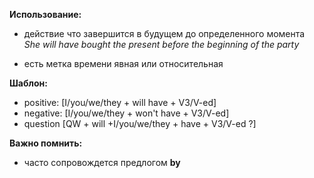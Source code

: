 **Использование:**
- действие что завершится в будущем до определенного момента
	*She will have bought the present before the beginning of the party*
* есть метка времени явная или относительная

**Шаблон:**
- positive: [I/you/we/they + will have + V3/V-ed]
- negative: [I/you/we/they + won't have + V3/V-ed]
- question [QW + will +I/you/we/they + have + V3/V-ed ?]

**Важно помнить:**
* часто сопровождется предлогом **by**
